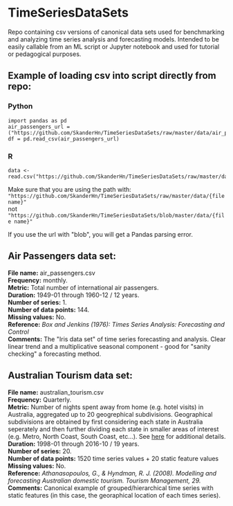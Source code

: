 # TimeSeriesDataSets

Repo containing csv versions of canonical data sets used for benchmarking and analyzing time series analysis and forecasting models. 
Intended to be easily callable from an ML script or Jupyter notebook and used for tutorial or pedagogical purposes. 

## Example of loading csv into script directly from repo:
### Python
```
import pandas as pd
air_passengers_url = ("https://github.com/SkanderHn/TimeSeriesDataSets/raw/master/data/air_passengers.csv")
df = pd.read_csv(air_passengers_url)
```
### R 
```
data <- read.csv("https://github.com/SkanderHn/TimeSeriesDataSets/raw/master/data/air_passengers.csv")
```

Make sure that you are using the path with: 
```"https://github.com/SkanderHn/TimeSeriesDataSets/raw/master/data/{file name}"```   
not  
```"https://github.com/SkanderHn/TimeSeriesDataSets/blob/master/data/{file name}"```

If you use the url with "blob", you will get a Pandas parsing error. 

## Air Passengers data set:
**File name:** air_passengers.csv   
**Frequency:** monthly.    
**Metric:** Total number of international air passengers.    
**Duration:** 1949-01 through 1960-12 / 12 years.      
**Number of series:** 1.   
**Number of data points:** 144.   
**Missing values:** No.    
**Reference:** *Box and Jenkins (1976): Times Series Analysis: Forecasting and Control*   
**Comments:** The "Iris data set" of time series forecasting and analysis. Clear linear trend and a multiplicative seasonal component - good for "sanity checking" a forecasting method.    

## Australian Tourism data set:
**File name:** australian_tourism.csv     
**Frequency:** Quarterly.     
**Metric:** Number of nights spent away from home (e.g. hotel visits) in Australia, aggregated up to 20 geogrephical subdivisions. Geographical subdivisions are obtained by first considering each state in Australia seperately and then further dividing each state in smaller areas of interest (e.g. Metro, North Coast, South Coast, etc...). See [here](https://otexts.com/fpp2/hts.html) for additional details.        
**Duration:** 1998-01 through 2016-10 / 19 years.    
**Number of series:** 20.     
**Number of data points:** 1520 time series values + 20 static feature values     
**Missing values:** No.        
**Reference:** *Athanasopoulos, G., & Hyndman, R. J. (2008). Modelling and forecasting Australian domestic tourism. Tourism 
Management, 29.*      
**Comments:** Canonical example of grouped/hierarchical time series with static features (in this case, the georaphical location of each times series).    


